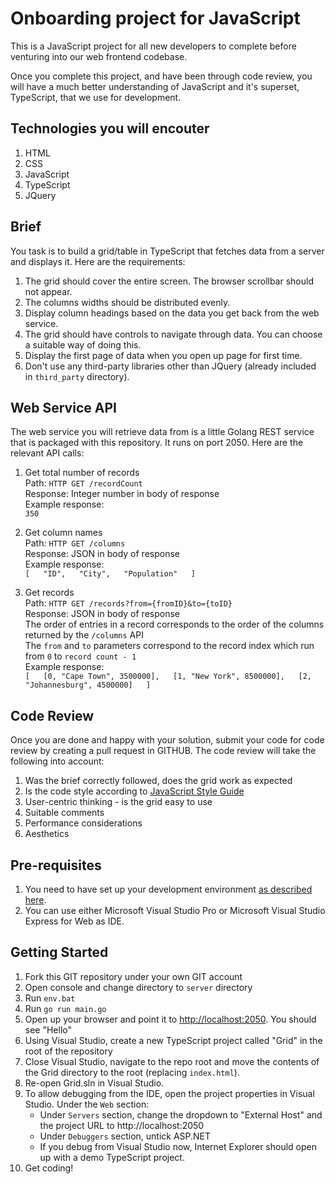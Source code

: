 # Onboarding project for JavaScript  

This is a JavaScript project for all new developers to complete before venturing into our web frontend codebase.  

Once you complete this project, and have been through code review, you will have a much better understanding of JavaScript
and it's superset, TypeScript, that we use for development.  

## Technologies you will encouter  

1. HTML  
1. CSS  
1. JavaScript  
1. TypeScript  
1. JQuery  

## Brief  

You task is to build a grid/table in TypeScript that fetches data from a server and displays it. Here are the requirements:  

1. The grid should cover the entire screen. The browser scrollbar should not appear.  
1. The columns widths should be distributed evenly.  
1. Display column headings based on the data you get back from the web service.  
1. The grid should have controls to navigate through data. You can choose a suitable way of doing this.  
1. Display the first page of data when you open up page for first time.  
1. Don't use any third-party libraries other than JQuery (already included in `third_party` directory).  

## Web Service API  

The web service you will retrieve data from is a little Golang REST service that is packaged with this repository. It runs on port 2050. 
Here are the relevant API calls:

1. Get total number of records  
	Path: `HTTP GET /recordCount`  
	Response: Integer number in body of response  
	Example response:  
		`350`

1. Get column names  
	Path: `HTTP GET /columns`  
	Response: JSON in body of response  
	Example response:  
		`[  
			"ID",  
			"City",  
			"Population"  
		]`  

1. Get records  
	Path: `HTTP GET /records?from={fromID}&to={toID}`   
	Response: JSON in body of response  
	The order of entries in a record corresponds to the order of the columns returned by the `/columns` API  
	The `from` and `to` parameters correspond to the record index which run from `0` to `record count - 1`  
	Example response:  
		`[  
				[0, "Cape Town", 3500000],  
				[1, "New York", 8500000],  
				[2, "Johannesburg", 4500000]  
		]`  

## Code Review  

Once you are done and happy with your solution, submit your code for code review by creating a pull request in GITHUB. The code review will take the following into account:  

1. Was the brief correctly followed, does the grid work as expected  
1. Is the code style according to [JavaScript Style Guide](https://imqssoftware.atlassian.net/wiki/display/AR/Javascript+Style+Guide)  
1. User-centric thinking - is the grid easy to use  
1. Suitable comments  
1. Performance considerations   
1. Aesthetics  

## Pre-requisites  

1. You need to have set up your development environment [as described here](https://imqssoftware.atlassian.net/wiki/display/AR/Dev+Environment).  
1. You can use either Microsoft Visual Studio Pro or Microsoft Visual Studio Express for Web as IDE.  

## Getting Started  

1. Fork this GIT repository under your own GIT account  
1. Open console and change directory to `server` directory  
1. Run `env.bat`  
1. Run `go run main.go`  
1. Open up your browser and point it to [http://localhost:2050](http://localhost:2050). You should see "Hello"  
1. Using Visual Studio, create a new TypeScript project called "Grid" in the root of the repository  
1. Close Visual Studio, navigate to the repo root and move the contents of the Grid directory to the root (replacing `index.html`).  
1. Re-open Grid.sln in Visual Studio.  
1. To allow debugging from the IDE, open the project properties in Visual Studio. Under the `Web` section:  
	- Under `Servers` section, change the dropdown to "External Host" and the project URL to http://localhost:2050  
	- Under `Debuggers` section, untick ASP.NET  
	- If you debug from Visual Studio now, Internet Explorer should open up with a demo TypeScript project.  
1. Get coding!  
